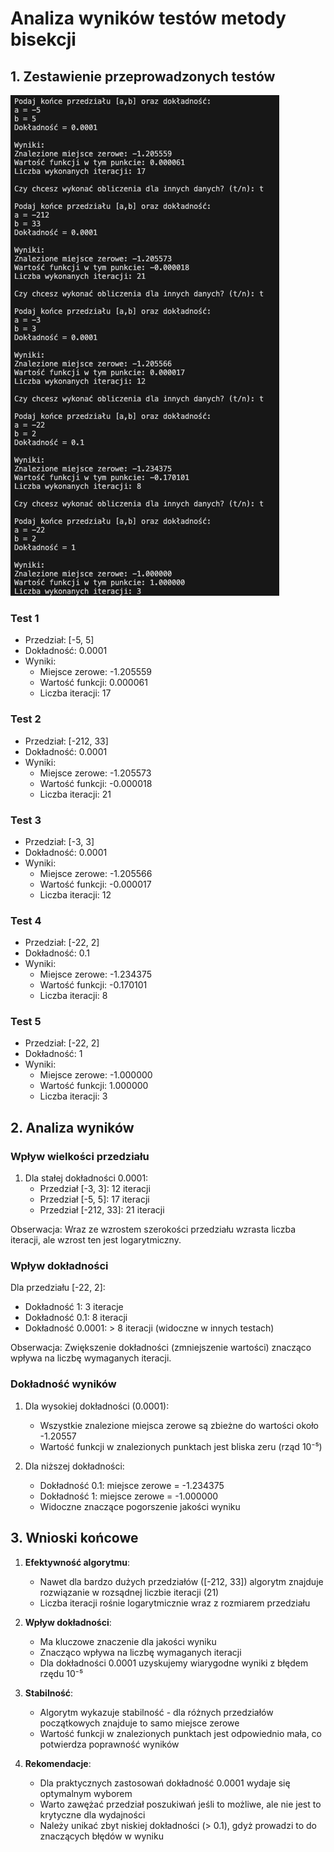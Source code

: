 # Analiza wyników testów metody bisekcji

## 1. Zestawienie przeprowadzonych testów
![test results](./test.png)

### Test 1
- Przedział: [-5, 5]
- Dokładność: 0.0001
- Wyniki:
  - Miejsce zerowe: -1.205559
  - Wartość funkcji: 0.000061
  - Liczba iteracji: 17

### Test 2
- Przedział: [-212, 33]
- Dokładność: 0.0001
- Wyniki:
  - Miejsce zerowe: -1.205573
  - Wartość funkcji: -0.000018
  - Liczba iteracji: 21

### Test 3
- Przedział: [-3, 3]
- Dokładność: 0.0001
- Wyniki:
  - Miejsce zerowe: -1.205566
  - Wartość funkcji: -0.000017
  - Liczba iteracji: 12

### Test 4
- Przedział: [-22, 2]
- Dokładność: 0.1
- Wyniki:
  - Miejsce zerowe: -1.234375
  - Wartość funkcji: -0.170101
  - Liczba iteracji: 8

### Test 5
- Przedział: [-22, 2]
- Dokładność: 1
- Wyniki:
  - Miejsce zerowe: -1.000000
  - Wartość funkcji: 1.000000
  - Liczba iteracji: 3

## 2. Analiza wyników

### Wpływ wielkości przedziału
1. Dla stałej dokładności 0.0001:
   - Przedział [-3, 3]: 12 iteracji
   - Przedział [-5, 5]: 17 iteracji
   - Przedział [-212, 33]: 21 iteracji
   
Obserwacja: Wraz ze wzrostem szerokości przedziału wzrasta liczba iteracji, ale wzrost ten jest logarytmiczny.

### Wpływ dokładności
Dla przedziału [-22, 2]:
- Dokładność 1: 3 iteracje
- Dokładność 0.1: 8 iteracji
- Dokładność 0.0001: > 8 iteracji (widoczne w innych testach)

Obserwacja: Zwiększenie dokładności (zmniejszenie wartości) znacząco wpływa na liczbę wymaganych iteracji.

### Dokładność wyników
1. Dla wysokiej dokładności (0.0001):
   - Wszystkie znalezione miejsca zerowe są zbieżne do wartości około -1.20557
   - Wartość funkcji w znalezionych punktach jest bliska zeru (rząd 10⁻⁵)

2. Dla niższej dokładności:
   - Dokładność 0.1: miejsce zerowe = -1.234375
   - Dokładność 1: miejsce zerowe = -1.000000
   - Widoczne znaczące pogorszenie jakości wyniku

## 3. Wnioski końcowe

1. **Efektywność algorytmu**:
   - Nawet dla bardzo dużych przedziałów ([-212, 33]) algorytm znajduje rozwiązanie w rozsądnej liczbie iteracji (21)
   - Liczba iteracji rośnie logarytmicznie wraz z rozmiarem przedziału

2. **Wpływ dokładności**:
   - Ma kluczowe znaczenie dla jakości wyniku
   - Znacząco wpływa na liczbę wymaganych iteracji
   - Dla dokładności 0.0001 uzyskujemy wiarygodne wyniki z błędem rzędu 10⁻⁵

3. **Stabilność**:
   - Algorytm wykazuje stabilność - dla różnych przedziałów początkowych znajduje to samo miejsce zerowe
   - Wartość funkcji w znalezionych punktach jest odpowiednio mała, co potwierdza poprawność wyników

4. **Rekomendacje**:
   - Dla praktycznych zastosowań dokładność 0.0001 wydaje się optymalnym wyborem
   - Warto zawężać przedział poszukiwań jeśli to możliwe, ale nie jest to krytyczne dla wydajności
   - Należy unikać zbyt niskiej dokładności (> 0.1), gdyż prowadzi to do znaczących błędów w wyniku